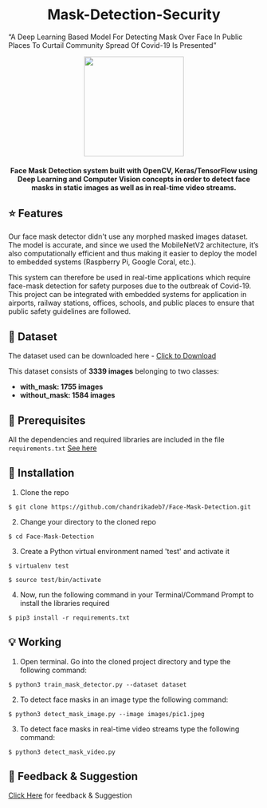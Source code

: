 <h1 align="center">Mask-Detection-Security</h1>

“A Deep Learning Based Model For Detecting Mask Over Face In Public Places To Curtail Community Spread Of Covid-19 Is Presented”

<div align= "center"><img src="https://github.com/yashshrivastavaa/Mask-Detection-Security/blob/main/LOGO/Logo.png" width="200" height="200"/>
  <h4>Face Mask Detection system built with OpenCV, Keras/TensorFlow using Deep Learning and Computer Vision concepts in order to detect face masks in static images as well as in real-time video streams.</h4>
</div>  
  
## :star: Features
Our face mask detector didn't use any morphed masked images dataset. The model is accurate, and since we used the MobileNetV2 architecture, it’s also computationally efficient and thus making it easier to deploy the model to embedded systems (Raspberry Pi, Google Coral, etc.).

This system can therefore be used in real-time applications which require face-mask detection for safety purposes due to the outbreak of Covid-19. This project can be integrated with embedded systems for application in airports, railway stations, offices, schools, and public places to ensure that public safety guidelines are followed.

## :file_folder: Dataset
The dataset used can be downloaded here - [Click to Download](https://github.com/yashshrivastavaa/Mask-Detection-Security/tree/main/dataset)

This dataset consists of __3339 images__ belonging to two classes:
*	__with_mask: 1755 images__
*	__without_mask: 1584 images__

## 🔑  Prerequisites

All the dependencies and required libraries are included in the file <code>requirements.txt</code> [See here](https://github.com/yashshrivastavaa/Mask-Detection-Security/blob/main/requirements.txt)

## 🚀  Installation
1. Clone the repo
```
$ git clone https://github.com/chandrikadeb7/Face-Mask-Detection.git
```

2. Change your directory to the cloned repo 
```
$ cd Face-Mask-Detection
```

3. Create a Python virtual environment named 'test' and activate it
```
$ virtualenv test
```
```
$ source test/bin/activate
```

4. Now, run the following command in your Terminal/Command Prompt to install the libraries required
```
$ pip3 install -r requirements.txt
```

## 💡 Working

1. Open terminal. Go into the cloned project directory and type the following command:
```
$ python3 train_mask_detector.py --dataset dataset
```

2. To detect face masks in an image type the following command: 
```
$ python3 detect_mask_image.py --image images/pic1.jpeg
```

3. To detect face masks in real-time video streams type the following command:
```
$ python3 detect_mask_video.py 
```

##  📝  Feedback & Suggestion
[Click Here](https://forms.gle/7LxP9ffcgfKq2jDt8) for feedback & Suggestion




